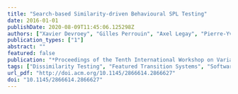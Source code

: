 ```yaml
---
title: "Search-based Similarity-driven Behavioural SPL Testing"
date: 2016-01-01
publishDate: 2020-08-09T11:45:06.125298Z
authors: ["Xavier Devroey", "Gilles Perrouin", "Axel Legay", "Pierre-Yves Schobbens", "Patrick Heymans"]
publication_types: ["1"]
abstract: ""
featured: false
publication: "*Proceedings of the Tenth International Workshop on Variability Modelling of Software-intensive Systems*"
tags: ["Dissimilarity Testing", "Featured Transition Systems", "Software Product Line Testing"]
url_pdf: "http://doi.acm.org/10.1145/2866614.2866627"
doi: "10.1145/2866614.2866627"
---
```

